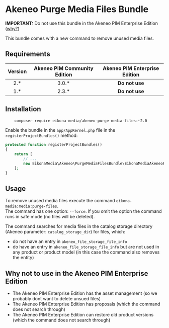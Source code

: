# Akeneo Purge Media Files Bundle

__IMPORTANT:__ Do not use this bundle in the Akeneo PIM Enterprise Edition ([why?](#why-not-to-use-in-the-akeneo-pim--enterprise-edition))

This bundle comes with a new command to remove unused media files.

## Requirements

| Version | Akeneo PIM Community Edition | Akeneo PIM Enterprise Edition |
|:-------:|:----------------------------:|:-----------------------------:|
| 2.*     | 3.0.*                        | __Do not use__                |
| 1.*     | 2.3.*                        | __Do not use__                |


## Installation

```bash
    composer require eikona-media/akeneo-purge-media-files:~2.0
```

Enable the bundle in the `app/AppKernel.php` file in the `registerProjectBundles()` method:
```php
protected function registerProjectBundles()
{
    return [
        // ...
        new EikonaMedia\Akeneo\PurgeMediaFilesBundle\EikonaMediaAkeneoPurgeMediaFilesBundle(),
    ];
}
```

## Usage

To remove unused media files execute the command `eikona-media:media:purge-files`.  
The command has one option: `--force`. If you omit the option the command runs in safe mode (no files will be deleted).

The command searches for media files in the catalog storage directory (Akeneo parameter: `catalog_storage_dir`) for files, which:
- do not have an entry in `akeneo_file_storage_file_info`
- do have an entry in `akeneo_file_storage_file_info` but are not used in any product or product model (in this case the command also removes the entity)

## Why not to use in the Akeneo PIM Enterprise Edition

- The Akeneo PIM Enterprise Edition has the asset management (so we probably dont want to delete unsued files)
- The Akeneo PIM Enterprise Edition has proposals (which the command does not search through)
- The Akeneo PIM Enterprise Edition can restore old product versions (which the command does not search through)
